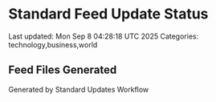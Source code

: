 # Standard Feed Update Status
Last updated: Mon Sep  8 04:28:18 UTC 2025
Categories: technology,business,world

## Feed Files Generated

Generated by Standard Updates Workflow
